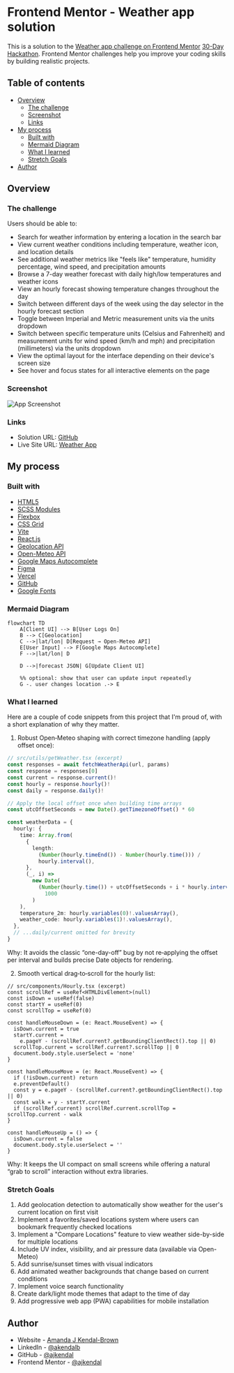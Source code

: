# Frontend Mentor - Weather app solution

This is a solution to the [Weather app challenge on Frontend Mentor](https://www.frontendmentor.io/challenges/weather-app-K1FhddVm49) [30-Day Hackathon](https://www.frontendmentor.io/articles/introducing-the-frontend-mentor-30-day-hackathon). Frontend Mentor challenges help you improve your coding skills by building realistic projects.

## Table of contents

- [Overview](#overview)
  - [The challenge](#the-challenge)
  - [Screenshot](#screenshot)
  - [Links](#links)
- [My process](#my-process)
  - [Built with](#built-with)
  - [Mermaid Diagram](#mermaid-diagram)
  - [What I learned](#what-i-learned)
  - [Stretch Goals](#stretch-goals)
- [Author](#author)

## Overview

### The challenge

Users should be able to:

- Search for weather information by entering a location in the search bar
- View current weather conditions including temperature, weather icon, and location details
- See additional weather metrics like "feels like" temperature, humidity percentage, wind speed, and precipitation amounts
- Browse a 7-day weather forecast with daily high/low temperatures and weather icons
- View an hourly forecast showing temperature changes throughout the day
- Switch between different days of the week using the day selector in the hourly forecast section
- Toggle between Imperial and Metric measurement units via the units dropdown
- Switch between specific temperature units (Celsius and Fahrenheit) and measurement units for wind speed (km/h and mph) and precipitation (millimeters) via the units dropdown
- View the optimal layout for the interface depending on their device's screen size
- See hover and focus states for all interactive elements on the page

### Screenshot

![App Screenshot](./public/images/screenshot/Screenshot%202025-09-13%20at%209.31.35 PM.png)

### Links

- Solution URL: [GitHub](https://github.com/ajkendal/weather-app-frontend-mentor)
- Live Site URL: [Weather App](https://weather-app-frontend-mentor.vercel.app/)

## My process

### Built with

- [HTML5](https://developer.mozilla.org/en-US/docs/Web/Guide/HTML/HTML5)
- [SCSS Modules](https://sass-lang.com/)
- [Flexbox](https://developer.mozilla.org/en-US/docs/Web/CSS/CSS_flexible_box_layout/Basic_concepts_of_flexbox)
- [CSS Grid](https://developer.mozilla.org/en-US/docs/Web/CSS/CSS_grid_layout)
- [Vite](https://vitejs.dev/)
- [React.js](https://react.dev/)
- [Geolocation API](https://developer.mozilla.org/en-US/docs/Web/API/Geolocation_API)
- [Open-Meteo API](https://www.npmjs.com/package/openmeteo)
- [Google Maps Autocomplete](https://www.npmjs.com/package/react-google-autocomplete)
- [Figma](https://www.figma.com/)
- [Vercel](https://vercel.com/)
- [GitHub](https://github.com/)
- [Google Fonts](https://fonts.google.com/)

### Mermaid Diagram

```mermaid
flowchart TD
    A[Client UI] --> B[User Logs On]
    B --> C[Geolocation]
    C -->|lat/lon| D[Request → Open-Meteo API]
    E[User Input] --> F[Google Maps Autocomplete]
    F -->|lat/lon| D

    D -->|forecast JSON| G[Update Client UI]

    %% optional: show that user can update input repeatedly
    G -. user changes location .-> E
```

### What I learned

Here are a couple of code snippets from this project that I'm proud of, with a short explanation of why they matter.

1. Robust Open‑Meteo shaping with correct timezone handling (apply offset once):

```ts
// src/utils/getWeather.tsx (excerpt)
const responses = await fetchWeatherApi(url, params)
const response = responses[0]
const current = response.current()!
const hourly = response.hourly()!
const daily = response.daily()!

// Apply the local offset once when building time arrays
const utcOffsetSeconds = new Date().getTimezoneOffset() * 60

const weatherData = {
  hourly: {
    time: Array.from(
      {
        length:
          (Number(hourly.timeEnd()) - Number(hourly.time())) /
          hourly.interval(),
      },
      (_, i) =>
        new Date(
          (Number(hourly.time()) + utcOffsetSeconds + i * hourly.interval()) *
            1000
        )
    ),
    temperature_2m: hourly.variables(0)!.valuesArray(),
    weather_code: hourly.variables(1)!.valuesArray(),
  },
  // ...daily/current omitted for brevity
}
```

Why: It avoids the classic “one-day-off” bug by not re‑applying the offset per interval and builds precise Date objects for rendering.

2. Smooth vertical drag‑to‑scroll for the hourly list:

```tsx
// src/components/Hourly.tsx (excerpt)
const scrollRef = useRef<HTMLDivElement>(null)
const isDown = useRef(false)
const startY = useRef(0)
const scrollTop = useRef(0)

const handleMouseDown = (e: React.MouseEvent) => {
  isDown.current = true
  startY.current =
    e.pageY - (scrollRef.current?.getBoundingClientRect().top || 0)
  scrollTop.current = scrollRef.current?.scrollTop || 0
  document.body.style.userSelect = 'none'
}

const handleMouseMove = (e: React.MouseEvent) => {
  if (!isDown.current) return
  e.preventDefault()
  const y = e.pageY - (scrollRef.current?.getBoundingClientRect().top || 0)
  const walk = y - startY.current
  if (scrollRef.current) scrollRef.current.scrollTop = scrollTop.current - walk
}

const handleMouseUp = () => {
  isDown.current = false
  document.body.style.userSelect = ''
}
```

Why: It keeps the UI compact on small screens while offering a natural “grab to scroll” interaction without extra libraries.

### Stretch Goals

1. Add geolocation detection to automatically show weather for the user's current location on first visit
2. Implement a favorites/saved locations system where users can bookmark frequently checked locations
3. Implement a "Compare Locations" feature to view weather side-by-side for multiple locations
4. Include UV index, visibility, and air pressure data (available via Open-Meteo)
5. Add sunrise/sunset times with visual indicators
6. Add animated weather backgrounds that change based on current conditions
7. Implement voice search functionality
8. Create dark/light mode themes that adapt to the time of day
9. Add progressive web app (PWA) capabilities for mobile installation

## Author

- Website - [Amanda J Kendal-Brown](https://ajkendal.github.io/)
- LinkedIn - [@akendalb](https://www.linkedin.com/in/akendalb)
- GitHub - [@ajkendal](https://github.com/ajkendal/)
- Frontend Mentor - [@ajkendal](https://www.frontendmentor.io/profile/ajkendal)
